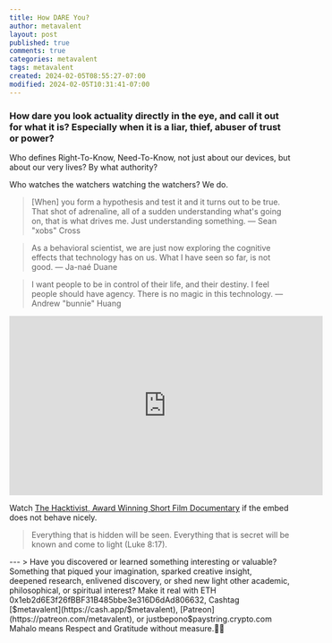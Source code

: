 ```yaml
---
title: How DARE You?
author: metavalent
layout: post
published: true
comments: true
categories: metavalent
tags: metavalent
created: 2024-02-05T08:55:27-07:00
modified: 2024-02-05T10:31:41-07:00
---
```


### How dare you look actuality directly in the eye, and call it out for what it is? Especially when it is a liar, thief, abuser of trust or power?

Who defines Right-To-Know, Need-To-Know, not just about our devices, but about our very lives? By what authority?

Who watches the watchers watching the watchers? We do.

> [When] you form a hypothesis and test it and it turns out to be true. That shot of adrenaline, all of a sudden understanding what's going on, that is what drives me. Just understanding something. &mdash; Sean "xobs" Cross 

> As a behavioral scientist, we are just now exploring the cognitive effects that technology has on us. What I have seen so far, is not good.
&mdash; Ja-naé Duane

> I want people to be in control of their life, and their destiny. I feel people should have agency. There is no magic in this technology. &mdash; Andrew "bunnie" Huang

<!-- YouTube Player -->
<iframe id="ytplayer" type="text/html" width="560" height="320"
  src="https://www.youtube.com/embed/KyYsVeYzbik?autoplay=1"
  frameborder="0"></iframe>

Watch [The Hacktivist, Award Winning Short Film Documentary](https://youtu.be/KyYsVeYzbik) if the embed does not behave nicely.

> Everything that is hidden will be seen. Everything that is secret will be known and come to light (Luke 8:17).

<!-- For custom thumbnail
![alt text](/assets/images/image.jpg "title")
-->

<p></p>
<p></p>
<p></p>
<p></p>
---
> Have you discovered or learned something interesting or valuable? Something that piqued your imagination, sparked creative insight, deepened research, enlivened discovery, or shed new light other academic, philosophical, or spiritual interest? Make it real with ETH 0x1eb2d6E3f26fBBF31B485bbe3e316D6dAd806632, Cashtag [$metavalent](https://cash.app/$metavalent), [Patreon](https://patreon.com/metavalent), or justbepono$paystring.crypto.com Mahalo means Respect and Gratitude without measure.🙏🏼
